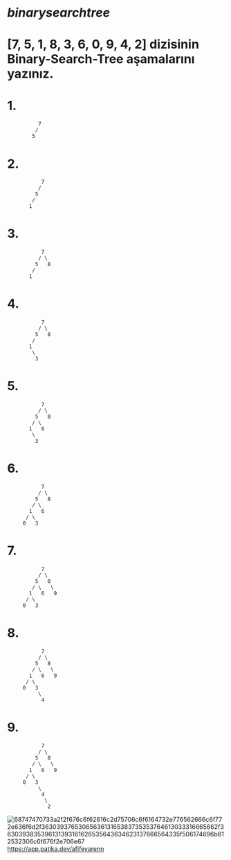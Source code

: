 # ***binarysearchtree***

# **[7, 5, 1, 8, 3, 6, 0, 9, 4, 2] dizisinin Binary-Search-Tree aşamalarını yazınız.**
# 1.
              7
             /
            5 
# 2.  
 
               7
              /
             5
            /
           1
# 3.

               7
              / \
             5   8
            /
           1          
# 4.

               7
              / \
             5   8
            /
           1
            \
             3
 # 5.
 
               7
              / \
             5   8
            / \
           1   6
            \
             3
# 6.

               7
              / \
             5   8
            / \
           1   6
          / \
         0   3             
# 7.

               7
              / \
             5   8
            / \   \
           1   6   9
          / \
         0   3         
# 8.

               7
              / \
             5   8
            / \   \
           1   6   9
          / \
         0   3 
              \
               4
# 9.

               7
              / \
             5   8
            / \   \
           1   6   9
          / \
         0   3 
              \
               4
                \
                 2
           
  
  
  
  
  ![68747470733a2f2f676c6f62616c2d75706c6f6164732e776562666c6f772e636f6d2f3630393765306563613165383735353764613033316665662f3630393835396131393161626535643634623137666564335f506174696b612532306c6f676f2e706e67](https://user-images.githubusercontent.com/110766917/183307354-e596be1c-b5c6-4621-ae86-43f29a01a261.png)
https://app.patika.dev/afifeyarenn
